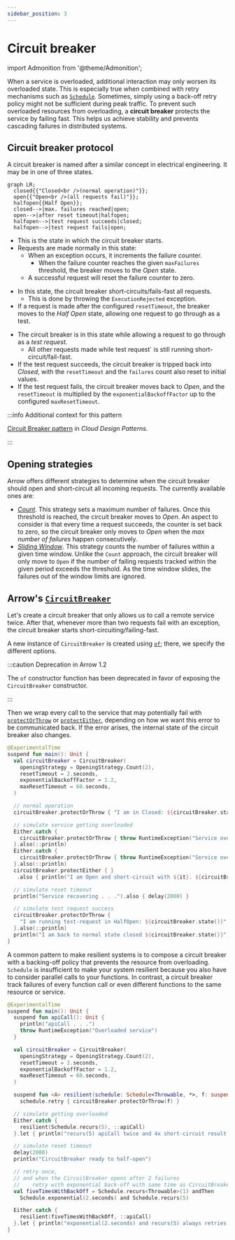 ```yaml
---
sidebar_position: 3
---
```


# Circuit breaker

import Admonition from '@theme/Admonition';

<!--- TEST_NAME CircuitBreaker -->

When a service is overloaded, additional interaction may only worsen its
overloaded state. This is especially true when combined with retry mechanisms such as [`Schedule`](../retry-and-repeat/).
Sometimes, simply using a back-off retry policy might not be sufficient 
during peak traffic. To prevent such overloaded resources from overloading, 
a **circuit breaker** protects the service by failing fast. This helps us 
achieve stability and prevents cascading failures in distributed systems.

## Circuit breaker protocol

A circuit breaker is named after a similar concept in electrical engineering.
It may be in one of three states.

```mermaid
graph LR;
  closed{{"Closed<br />(normal operation)"}};
  open{{"Open<br />(all requests fail)"}};
  halfopen{{Half Open}};
  closed-->|max. failures reached|open;
  open-->|after reset timeout|halfopen;
  halfopen-->|test request succeeds|closed;
  halfopen-->|test request fails|open;
```

<Admonition type="note" icon="🔀" title="Closed">

- This is the state in which the circuit breaker starts.
- Requests are made normally in this state:
  - When an exception occurs, it increments the failure counter.
    - When the failure counter reaches the given `maxFailures` threshold, 
      the breaker moves to the _Open_ state.
  - A successful request will reset the failure counter to zero.

</Admonition>

<Admonition type="note" icon="⏹️" title="Open">

- In this state, the circuit breaker short-circuits/fails-fast all requests.
  - This is done by throwing the `ExecutionRejected` exception.
- If a request is made after the configured `resetTimeout`, 
  the breaker moves to the _Half Open_ state,
  allowing one request to go through as a test.

</Admonition>

<Admonition type="note" icon="⤴️" title="Half Open">

- The circuit breaker is in this state while allowing a request to go through as a _test request_.
  - All other requests made while test request` is still running short-circuit/fail-fast.
- If the test request succeeds, the circuit breaker is tripped back into _Closed_,
  with the `resetTimeout` and the `failures` count also reset to initial values.
- If the test request fails, the circuit breaker moves back to _Open_, 
  and the `resetTimeout` is multiplied by the `exponentialBackoffFactor` 
  up to the configured `maxResetTimeout`.

</Admonition>

:::info Additional context for this pattern

[Circuit Breaker pattern](https://learn.microsoft.com/en-us/azure/architecture/patterns/circuit-breaker)
in _Cloud Design Patterns_.

:::

## Opening strategies

Arrow offers different strategies to determine when the circuit breaker should open and short-circuit all incoming requests. The currently available ones are:

- [_Count_](https://arrow-kt.github.io/arrow/arrow-resilience/arrow.resilience/-circuit-breaker/-opening-strategy/-count/index.html).
  This strategy sets a maximum number of failures. Once this threshold is reached, the circuit breaker moves to _Open_. An
  aspect to consider is that every time a request succeeds, the counter is set back to zero, so the circuit breaker only
  moves to _Open_ when the _max number of failures_ happen consecutively.
- [_Sliding Window_](https://arrow-kt.github.io/arrow/arrow-resilience/arrow.resilience/-circuit-breaker/-opening-strategy/-sliding-window/index.html).
  This strategy counts the number of failures within a given time window. Unlike the `Count` approach, the circuit breaker
  will only move to `Open` if the number of failing requests tracked within the given period exceeds the threshold. As the
  time window slides, the failures out of the window limits are ignored.

## Arrow's [`CircuitBreaker`](https://arrow-kt.github.io/arrow/arrow-resilience/arrow.resilience/-circuit-breaker/index.html)

Let's create a circuit breaker that only allows us to call a remote service twice.
After that, whenever more than two requests fail with an exception, 
the circuit breaker starts short-circuiting/failing-fast.

A new instance of `CircuitBreaker` is created using [`of`](https://arrow-kt.github.io/arrow/arrow-resilience/arrow.resilience/-circuit-breaker/-companion/of.html); there, we specify
the different options. 

:::caution Deprecation in Arrow 1.2

The `of` constructor function has been deprecated in favor of exposing the `CircuitBreaker` constructor.

:::

Then we wrap every call to the service that may
potentially fail with [`protectOrThrow`](https://arrow-kt.github.io/arrow/arrow-resilience/arrow.resilience/-circuit-breaker/protect-or-throw.html) or [`protectEither`](https://arrow-kt.github.io/arrow/arrow-resilience/arrow.resilience/-circuit-breaker/protect-either.html), depending on how we
want this error to be communicated back. If the error arises, the internal state
of the circuit breaker also changes.

<!--- INCLUDE
import arrow.core.Either
import arrow.resilience.CircuitBreaker
import arrow.resilience.CircuitBreaker.OpeningStrategy
import kotlin.time.Duration.Companion.seconds
import kotlin.time.ExperimentalTime
import kotlinx.coroutines.delay
-->
```kotlin
@ExperimentalTime
suspend fun main(): Unit {
  val circuitBreaker = CircuitBreaker(
    openingStrategy = OpeningStrategy.Count(2),
    resetTimeout = 2.seconds,
    exponentialBackoffFactor = 1.2,
    maxResetTimeout = 60.seconds,
  )

  // normal operation
  circuitBreaker.protectOrThrow { "I am in Closed: ${circuitBreaker.state()}" }.also(::println)

  // simulate service getting overloaded
  Either.catch { 
    circuitBreaker.protectOrThrow { throw RuntimeException("Service overloaded") }
  }.also(::println)
  Either.catch {
    circuitBreaker.protectOrThrow { throw RuntimeException("Service overloaded") }
  }.also(::println)
  circuitBreaker.protectEither { }
   .also { println("I am Open and short-circuit with ${it}. ${circuitBreaker.state()}") }

  // simulate reset timeout
  println("Service recovering . . .").also { delay(2000) }

  // simulate test request success
  circuitBreaker.protectOrThrow { 
    "I am running test-request in HalfOpen: ${circuitBreaker.state()}" 
  }.also(::println)
  println("I am back to normal state closed ${circuitBreaker.state()}")
}
```
<!--- KNIT example-circuitbreaker-01.kt -->

A common pattern to make resilient systems is to compose a circuit breaker with 
a backing-off policy that prevents the resource from overloading. `Schedule` is insufficient to make your system resilient because you 
also have to consider parallel calls to your functions.
In contrast, a circuit breaker track failures of every function call or 
even different functions to the same resource or service.

<!--- INCLUDE
import arrow.core.Either
import arrow.resilience.CircuitBreaker
import arrow.resilience.CircuitBreaker.OpeningStrategy
import arrow.resilience.Schedule
import arrow.resilience.retry
import kotlin.time.Duration.Companion.seconds
import kotlin.time.ExperimentalTime
import kotlinx.coroutines.delay
-->
```kotlin
@ExperimentalTime
suspend fun main(): Unit {
  suspend fun apiCall(): Unit {
    println("apiCall . . .")
    throw RuntimeException("Overloaded service")
  }

  val circuitBreaker = CircuitBreaker(
    openingStrategy = OpeningStrategy.Count(2),
    resetTimeout = 2.seconds,
    exponentialBackoffFactor = 1.2,
    maxResetTimeout = 60.seconds,
  )

  suspend fun <A> resilient(schedule: Schedule<Throwable, *>, f: suspend () -> A): A =
    schedule.retry { circuitBreaker.protectOrThrow(f) }

  // simulate getting overloaded
  Either.catch {
    resilient(Schedule.recurs(5), ::apiCall)
  }.let { println("recurs(5) apiCall twice and 4x short-circuit result from CircuitBreaker: $it") }

  // simulate reset timeout
  delay(2000)
  println("CircuitBreaker ready to half-open")

  // retry once,
  // and when the CircuitBreaker opens after 2 failures
  //    retry with exponential back-off with same time as CircuitBreaker's resetTimeout
  val fiveTimesWithBackOff = Schedule.recurs<Throwable>(1) andThen
    Schedule.exponential(2.seconds) and Schedule.recurs(5)

  Either.catch {
    resilient(fiveTimesWithBackOff, ::apiCall)
  }.let { println("exponential(2.seconds) and recurs(5) always retries with actual apiCall: $it") }
}
```
<!--- KNIT example-circuitbreaker-02.kt -->
